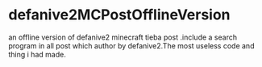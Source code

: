 # defanive2MCPostOfflineVersion
an offline version of defanive2 minecraft tieba post .include a search program in all post which author by defanive2.The most useless code and thing i had made.
